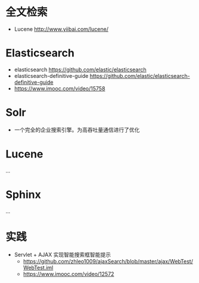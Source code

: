 # 全文检索

- Lucene <http://www.yiibai.com/lucene/>

# Elasticsearch

- elasticsearch <https://github.com/elastic/elasticsearch>
- elasticsearch-definitive-guide https://github.com/elastic/elasticsearch-definitive-guide
- <https://www.imooc.com/video/15758>

# Solr

- 一个完全的企业搜索引擎。为高吞吐量通信进行了优化

# Lucene

...

# Sphinx

...

# 实践

- Servlet + AJAX 实现智能搜索框智能提示
    - <https://github.com/zhleo1009/ajaxSearch/blob/master/ajax/WebTest/WebTest.iml>
    - <https://www.imooc.com/video/12572>
